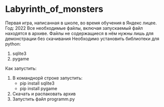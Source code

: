 # Labyrinth_of_monsters
Первая игра, написанная в школе, во время обучения в Яндекс лицее. Год: 2022
Все необходимые файлы, включая запускаемый файл находятся в архиве. Файлы не содержащиеся в нём нужны лишь для демонстрации без скачивания
Необходимо установить библиотеки для python:
1) sqlite3
2) pygame

Как запустить:
1) В команднорй строке запустить:
   - pip install sqlite3 
   - pip install pygame
2) Скачать и распаковать архив
3) Запустить файл programm.py
